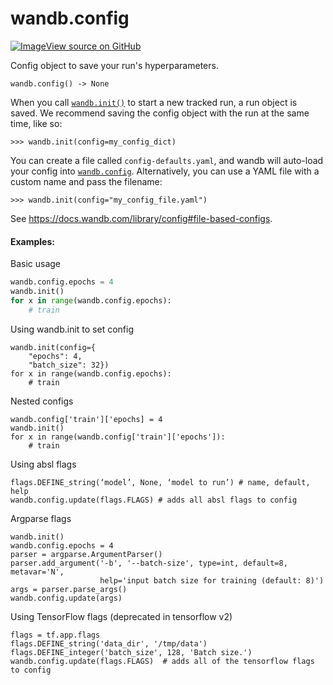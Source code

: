 # wandb.config

<!-- Insert buttons and diff -->


[![Image](https://www.tensorflow.org/images/GitHub-Mark-32px.png)View source on GitHub](https://www.github.com/wandb/client/tree/master/wandb/sdk/wandb_config.py#L24-L256)



Config object to save your run's hyperparameters.

<pre>
<code>wandb.config() -> None
</code></pre>



<!-- Placeholder for "Used in" -->

When you call <a href="../wandb/init.md"><code>wandb.init()</code></a> to start a new tracked run, a run object is saved. We recommend
saving the config object with the run at the same time, like so:
```
>>> wandb.init(config=my_config_dict)
```

You can create a file called `config-defaults.yaml`, and wandb will auto-load
your config into <a href="../wandb/config.md"><code>wandb.config</code></a>. Alternatively, you can use a YAML file with a
custom name and pass the filename:
```
>>> wandb.init(config="my_config_file.yaml")
```

See https://docs.wandb.com/library/config#file-based-configs.

#### Examples:

Basic usage
```python
wandb.config.epochs = 4
wandb.init()
for x in range(wandb.config.epochs):
    # train
```
Using wandb.init to set config
```
wandb.init(config={
    "epochs": 4,
    "batch_size": 32})
for x in range(wandb.config.epochs):
    # train
```
Nested configs
```
wandb.config['train']['epochs] = 4
wandb.init()
for x in range(wandb.config['train']['epochs']):
    # train
```
Using absl flags
```
flags.DEFINE_string(‘model’, None, ‘model to run’) # name, default, help
wandb.config.update(flags.FLAGS) # adds all absl flags to config
```
Argparse flags
```
wandb.init()
wandb.config.epochs = 4
parser = argparse.ArgumentParser()
parser.add_argument('-b', '--batch-size', type=int, default=8, metavar='N',
                    help='input batch size for training (default: 8)')
args = parser.parse_args()
wandb.config.update(args)
```
Using TensorFlow flags (deprecated in tensorflow v2)
```
flags = tf.app.flags
flags.DEFINE_string('data_dir', '/tmp/data')
flags.DEFINE_integer('batch_size', 128, 'Batch size.')
wandb.config.update(flags.FLAGS)  # adds all of the tensorflow flags to config
```
